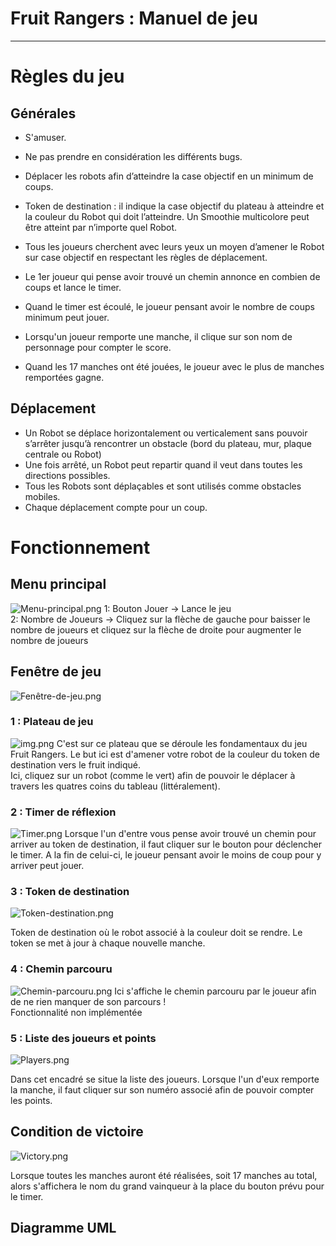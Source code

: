 # Fruit Rangers : Manuel de jeu
-------------------------------------------
 
# Règles du jeu
## Générales
- S'amuser.
- Ne pas prendre en considération les différents bugs.

- Déplacer les robots afin d’atteindre la case objectif en un minimum de coups.

- Token de destination : il indique la case objectif du plateau à atteindre et la couleur du Robot qui doit l’atteindre. Un Smoothie multicolore peut être atteint par n’importe quel Robot.

- Tous les joueurs cherchent avec leurs yeux un moyen d’amener le Robot sur case objectif en respectant les règles de déplacement.
- Le 1er joueur qui pense avoir trouvé un chemin annonce en combien de coups et lance le timer.
- Quand le timer est écoulé, le joueur pensant avoir le nombre de coups minimum peut jouer.
- Lorsqu'un joueur remporte une manche, il clique sur son nom de personnage pour compter le score.
- Quand les 17 manches ont été jouées, le joueur avec le plus de manches remportées gagne.

## Déplacement
- Un Robot se déplace horizontalement ou verticalement sans pouvoir s’arrêter jusqu’à rencontrer un obstacle (bord du plateau, mur, plaque centrale ou Robot)
- Une fois arrêté, un Robot peut repartir quand il veut dans toutes les directions possibles.
- Tous les Robots sont déplaçables et sont utilisés comme obstacles mobiles.
- Chaque déplacement compte pour un coup.

# Fonctionnement

## Menu principal
![Menu-principal.png](Readme-images/Menu-principal.png)
1: Bouton Jouer -> Lance le jeu \
2: Nombre de Joueurs -> Cliquez sur la flèche de gauche pour baisser le nombre de joueurs et cliquez sur la flèche de droite pour augmenter le nombre de joueurs

## Fenêtre de jeu
![Fenêtre-de-jeu.png](Readme-images/Fenêtre-de-jeu.png)
### 1 : Plateau de jeu
![img.png](Readme-images/Gameboard.png)
C'est sur ce plateau que se déroule les fondamentaux du jeu Fruit Rangers. Le but ici est d'amener votre robot de la couleur du token de destination vers le fruit indiqué. \
Ici, cliquez sur un robot (comme le vert) afin de pouvoir le déplacer à travers les quatres coins du tableau (littéralement). 

### 2 : Timer de réflexion
![Timer.png](Readme-images/Timer.png)
Lorsque l'un d'entre vous pense avoir trouvé un chemin pour arriver au token de destination, il faut cliquer sur le bouton pour déclencher le timer. A la fin de celui-ci, le joueur pensant avoir le moins de coup pour y arriver peut jouer.

### 3 : Token de destination
![Token-destination.png](Readme-images/Token-destination.png)

Token de destination où le robot associé à la couleur doit se rendre. Le token se met à jour à chaque nouvelle manche.

### 4 : Chemin parcouru
![Chemin-parcouru.png](Readme-images/Chemin-parcouru.png)
Ici s'affiche le chemin parcouru par le joueur afin de ne rien manquer de son parcours ! \
Fonctionnalité non implémentée

### 5 : Liste des joueurs et points
![Players.png](Readme-images/Players.png)

Dans cet encadré se situe la liste des joueurs. Lorsque l'un d'eux remporte la manche, il faut cliquer sur son numéro associé afin de pouvoir compter les points.

## Condition de victoire
![Victory.png](Readme-images/Victory.png)

Lorsque toutes les manches auront été réalisées, soit 17 manches au total, alors s'affichera le nom du grand vainqueur à la place du bouton prévu pour le timer.

## Diagramme UML ##
